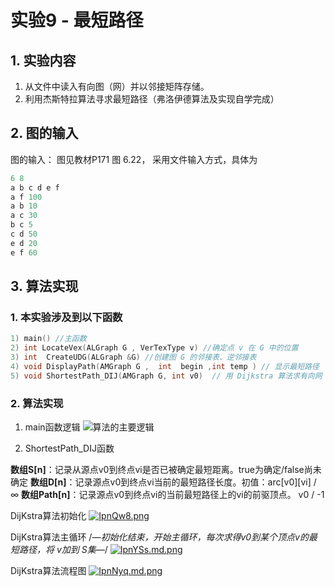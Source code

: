 # 实验9 - 最短路径

## 1.  实验内容
1. 从文件中读入有向图（网）并以邻接矩阵存储。
2. 利用杰斯特拉算法寻求最短路径（弗洛伊德算法及实现自学完成）
## 2. 图的输入
图的输入： 图见教材P171 图 6.22， 采用文件输入方式，具体为
```javascript
6 8
a b c d e f
a f 100
a b 10
a c 30
b c 5
c d 50
e d 20
e f 60
```
## 3. 算法实现
### 1. 本实验涉及到以下函数
```c++
1) main() //主函数  
2) int LocateVex(ALGraph G , VerTexType v) //确定点 v 在 G 中的位置  
3) int  CreateUDG(ALGraph &G) //创建图 G 的邻接表、逆邻接表  
4) void DisplayPath(AMGraph G ,  int  begin ,int temp ) // 显示最短路径
5) void ShortestPath_DIJ(AMGraph G, int v0)  // 用 Dijkstra 算法求有向网 G 的 v0 顶点到其余顶点的最短路径
```
### 2. 算法实现
1. main函数逻辑
![算法的主要逻辑](https://i.bmp.ovh/imgs/2021/10/7178176f05ddd2aa.png)

2. ShortestPath_DIJ函数

**数组S[n]**：记录从源点v0到终点vi是否已被确定最短距离。true为确定/false尚未确定
**数组D[n]**：记录源点v0到终点vi当前的最短路径长度。初值：arc[v0][vi] / ∞
**数组Path[n]**：记录源点v0到终点vi的当前最短路径上的vi的前驱顶点。 v0 / -1

DijKstra算法初始化
[![IpnQw8.png](https://z3.ax1x.com/2021/10/31/IpnQw8.png)](https://imgtu.com/i/IpnQw8)

DijKstra算法主循环
/*―初始化结束，开始主循环，每次求得v0到某个顶点v的最短路径，将 v加到 S集―*/
[![IpnYSs.md.png](https://z3.ax1x.com/2021/10/31/IpnYSs.md.png)](https://imgtu.com/i/IpnYSs)

DijKstra算法流程图
[![IpnNyq.md.png](https://z3.ax1x.com/2021/10/31/IpnNyq.md.png)](https://imgtu.com/i/IpnNyq)
